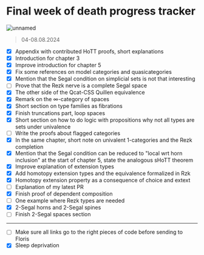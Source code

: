 # Final week of death progress tracker

![unnamed](https://github.com/user-attachments/assets/5b698828-3fb1-42ef-9237-6ff345d71d2c)

> 04-08.08.2024

- [x] Appendix with contributed HoTT proofs, short explanations
- [x] Introduction for chapter 3
- [x] Improve introduction for chapter 5
- [x] Fix some references on model categories and quasicategories
- [x] Mention that the Segal condition on simplicial sets is not that interesting
- [ ] Prove that the Rezk nerve is a complete Segal space
- [x] The other side of the Qcat-CSS Quillen equivalence
- [x] Remark on the $\infty$-category of spaces
- [x] Short section on type families as fibrations
- [x] Finish truncations part, loop spaces
- [x] Short section on how to do logic with propositions why not all types are sets under univalence
- [ ] Write the proofs about flagged categories
- [x] In the same chapter, short note on univalent 1-categories and the Rezk completion
- [x] Mention that the Segal condition can be reduced to "local wrt horn inclusion" at the start of chapter 5, state the analogous sHoTT theorem
- [x] Improve explanation of extension types
- [x] Add homotopy extension types and the equivalence formalized in Rzk
- [x] Homotopy extension property as a consequence of choice and extext
- [ ] Explanation of my latest PR
- [x] Finish proof of dependent composition
- [ ] One example where Rezk types are needed
- [x] 2-Segal horns and 2-Segal spines
- [ ] Finish 2-Segal spaces section

---

- [ ] Make sure all links go to the right pieces of code before sending to Floris
- [x] Sleep deprivation
